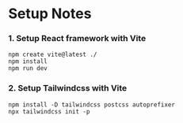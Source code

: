 # Setup Notes

### 1. Setup React framework with Vite

```
npm create vite@latest ./
npm install
npm run dev
```

### 2. Setup Tailwindcss with Vite

```
npm install -D tailwindcss postcss autoprefixer
npx tailwindcss init -p
```
